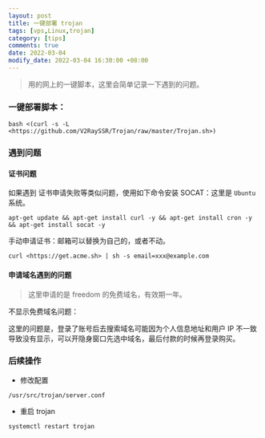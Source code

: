 ```yaml
---
layout: post
title: 一键部署 trojan
tags: [vps,Linux,trojan]
category: [tips]
comments: true
date: 2022-03-04
modify_date: 2022-03-04 16:30:00 +08:00
---
```


> 用的网上的一键脚本，这里会简单记录一下遇到的问题。

### 一键部署脚本：

```
bash <(curl -s -L <https://github.com/V2RaySSR/Trojan/raw/master/Trojan.sh>)
```

### 遇到问题

#### 证书问题

如果遇到 证书申请失败等类似问题，使用如下命令安装 SOCAT：这里是 `Ubuntu` 系统。

```
apt-get update && apt-get install curl -y && apt-get install cron -y && apt-get install socat -y
```

手动申请证书：邮箱可以替换为自己的，或者不动。

```
curl <https://get.acme.sh> | sh -s email=xxx@example.com
```

#### 申请域名遇到的问题

> 这里申请的是 freedom 的免费域名，有效期一年。

不显示免费域名问题：

这里的问题是，登录了账号后去搜索域名可能因为个人信息地址和用户 IP 不一致导致没有显示，可以开隐身窗口先选中域名，最后付款的时候再登录购买。

### 后续操作

- 修改配置

```
/usr/src/trojan/server.conf
```

- 重启 trojan

```
systemctl restart trojan
```
